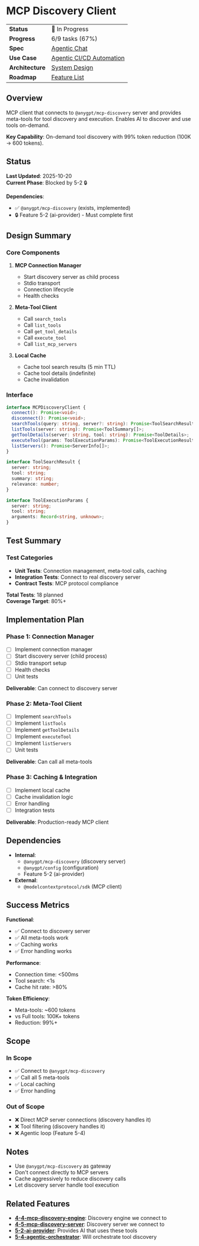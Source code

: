 # MCP Discovery Client

|                       |                                                                                             |
| --------------------- | ------------------------------------------------------------------------------------------- |
| **Status**            | 🚀 In Progress                                                                              |
| **Progress**          | 6/9 tasks (67%)                                                                             |
| **Spec**              | [Agentic Chat](../../../../products/anygpt/specs/anygpt/agentic-chat.md)                   |
| **Use Case**          | [Agentic CI/CD Automation](../../../../products/anygpt/cases/agentic-cicd-automation.md)   |
| **Architecture**      | [System Design](../../architecture.md)                                                      |
| **Roadmap**           | [Feature List](../../roadmap.md#5-3-mcp-client)                                             |

## Overview

MCP client that connects to `@anygpt/mcp-discovery` server and provides meta-tools for tool discovery and execution. Enables AI to discover and use tools on-demand.

**Key Capability**: On-demand tool discovery with 99% token reduction (100K → 600 tokens).

## Status

**Last Updated**: 2025-10-20  
**Current Phase**: Blocked by 5-2 🔒

**Dependencies**:
- ✅ `@anygpt/mcp-discovery` (exists, implemented)
- 🔒 Feature 5-2 (ai-provider) - Must complete first

## Design Summary

### Core Components

1. **MCP Connection Manager**
   - Start discovery server as child process
   - Stdio transport
   - Connection lifecycle
   - Health checks

2. **Meta-Tool Client**
   - Call `search_tools`
   - Call `list_tools`
   - Call `get_tool_details`
   - Call `execute_tool`
   - Call `list_mcp_servers`

3. **Local Cache**
   - Cache tool search results (5 min TTL)
   - Cache tool details (indefinite)
   - Cache invalidation

### Interface

```typescript
interface MCPDiscoveryClient {
  connect(): Promise<void>;
  disconnect(): Promise<void>;
  searchTools(query: string, server?: string): Promise<ToolSearchResult[]>;
  listTools(server: string): Promise<ToolSummary[]>;
  getToolDetails(server: string, tool: string): Promise<ToolDetails>;
  executeTool(params: ToolExecutionParams): Promise<ToolExecutionResult>;
  listServers(): Promise<ServerInfo[]>;
}

interface ToolSearchResult {
  server: string;
  tool: string;
  summary: string;
  relevance: number;
}

interface ToolExecutionParams {
  server: string;
  tool: string;
  arguments: Record<string, unknown>;
}
```

## Test Summary

### Test Categories

- **Unit Tests**: Connection management, meta-tool calls, caching
- **Integration Tests**: Connect to real discovery server
- **Contract Tests**: MCP protocol compliance

**Total Tests**: 18 planned  
**Coverage Target**: 80%+

## Implementation Plan

### Phase 1: Connection Manager

- [ ] Implement connection manager
- [ ] Start discovery server (child process)
- [ ] Stdio transport setup
- [ ] Health checks
- [ ] Unit tests

**Deliverable**: Can connect to discovery server

### Phase 2: Meta-Tool Client

- [ ] Implement `searchTools`
- [ ] Implement `listTools`
- [ ] Implement `getToolDetails`
- [ ] Implement `executeTool`
- [ ] Implement `listServers`
- [ ] Unit tests

**Deliverable**: Can call all meta-tools

### Phase 3: Caching & Integration

- [ ] Implement local cache
- [ ] Cache invalidation logic
- [ ] Error handling
- [ ] Integration tests

**Deliverable**: Production-ready MCP client

## Dependencies

- **Internal**:
  - `@anygpt/mcp-discovery` (discovery server)
  - `@anygpt/config` (configuration)
  - Feature 5-2 (ai-provider)
- **External**:
  - `@modelcontextprotocol/sdk` (MCP client)

## Success Metrics

**Functional**:
- ✅ Connect to discovery server
- ✅ All meta-tools work
- ✅ Caching works
- ✅ Error handling works

**Performance**:
- Connection time: <500ms
- Tool search: <1s
- Cache hit rate: >80%

**Token Efficiency**:
- Meta-tools: ~600 tokens
- vs Full tools: 100K+ tokens
- Reduction: 99%+

## Scope

### In Scope

- ✅ Connect to `@anygpt/mcp-discovery`
- ✅ Call all 5 meta-tools
- ✅ Local caching
- ✅ Error handling

### Out of Scope

- ❌ Direct MCP server connections (discovery handles it)
- ❌ Tool filtering (discovery handles it)
- ❌ Agentic loop (Feature 5-4)

## Notes

- Use `@anygpt/mcp-discovery` as gateway
- Don't connect directly to MCP servers
- Cache aggressively to reduce discovery calls
- Let discovery server handle tool execution

## Related Features

- **[4-4-mcp-discovery-engine](../4-4-mcp-discovery-engine/README.md)**: Discovery engine we connect to
- **[4-5-mcp-discovery-server](../4-5-mcp-discovery-server/README.md)**: Discovery server we connect to
- **[5-2-ai-provider](../5-2-ai-provider/README.md)**: Provides AI that uses these tools
- **[5-4-agentic-orchestrator](../5-4-agentic-orchestrator/README.md)**: Will orchestrate tool discovery
